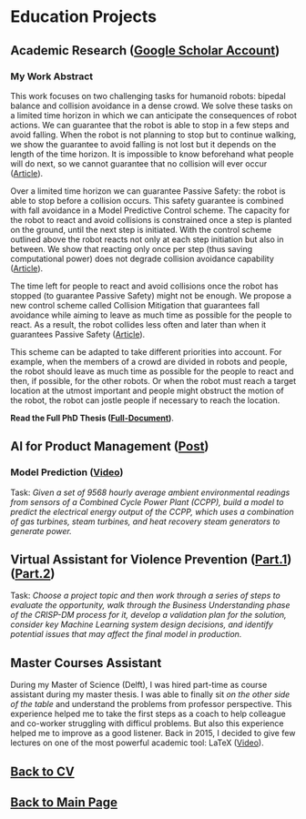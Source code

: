 # Education Projects

## Academic Research ([Google Scholar Account](https://scholar.google.fr/citations?user=V5lAMN4AAAAJ&hl=fr))

### My Work Abstract

This work focuses on two challenging tasks for humanoid robots: bipedal balance and collision
avoidance in a dense crowd. We solve these tasks on a limited time horizon in which we can
anticipate the consequences of robot actions.
We can guarantee that the robot is able to stop in a few steps and avoid falling. When
the robot is not planning to stop but to continue walking, we show the guarantee to avoid
falling is not lost but it depends on the length of the time horizon. It is impossible to know
beforehand what people will do next, so we cannot guarantee that no collision will ever occur ([Article](https://inria.hal.science/hal-01618881/file/ICHR17_0017_FI.pdf)).  

Over a limited time horizon we can guarantee Passive Safety: the robot is able to stop before
a collision occurs. This safety guarantee is combined with fall avoidance in a Model Predictive
Control scheme. The capacity for the robot to react and avoid collisions is constrained once
a step is planted on the ground, until the next step is initiated. With the control scheme
outlined above the robot reacts not only at each step initiation but also in between. We
show that reacting only once per step (thus saving computational power) does not degrade
collision avoidance capability ([Article](https://inria.hal.science/hal-02267426/document)).  

The time left for people to react and avoid collisions once the robot has stopped (to
guarantee Passive Safety) might not be enough. We propose a new control scheme called
Collision Mitigation that guarantees fall avoidance while aiming to leave as much time as
possible for the people to react. As a result, the robot collides less often and later than when
it guarantees Passive Safety ([Article](https://inria.hal.science/hal-04200354/file/2023_IROS_Ciocca_et_al_.pdf)).  

This scheme can be adapted to take different priorities into account. For example, when the members of a crowd are divided in robots and people, the robot should leave as much time as possible for the people to react and then, if possible, for the other robots. Or when the robot must reach a target location at the utmost important and people might obstruct the motion of the robot, the robot can jostle people if necessary
to reach the location.

**Read the Full PhD Thesis ([Full-Document](https://theses.hal.science/tel-03065088/file/CIOCCA_2020_archivage.pdf))**.

## AI for Product Management ([Post](https://www.linkedin.com/posts/matteociocca_virtual-assistant-for-violence-prevention-activity-7110728554371244032-jilg?utm_source=share&utm_medium=member_desktop&rcm=ACoAABN7odwBCTSkSQQbgUbxRNshm2Aiwhhjvqs))


### Model Prediction ([Video](https://www.youtube.com/watch?v=zTrsH-3jjGE))

Task: _Given a set of 9568 hourly average ambient environmental readings from sensors of a Combined Cycle Power Plant (CCPP), build a model to predict the electrical energy output of the CCPP, which uses a combination of gas turbines, steam turbines, and heat recovery steam generators to generate power._

## Virtual Assistant for Violence Prevention ([Part.1](https://www.youtube.com/watch?v=DRpccKmPCUQ)) ([Part.2](https://www.youtube.com/watch?v=ZZzr4xP3w8E))

Task: _Choose a project topic and then work through a series of steps to evaluate the opportunity, walk through the Business Understanding phase of the CRISP-DM process for it, develop a validation plan for the solution, consider key Machine Learning system design decisions, and identify potential issues that may affect the final model in production._


## Master Courses Assistant

During my Master of Science (Delft), I was hired part-time as course assistant during my master thesis. I was able to finally sit _on the other side of the table_ and understand the problems from professor perspective. This experience helped me to take the first steps as a coach to help colleague and co-worker struggling with difficul problems. But also this experience helped me to improve as a good listener. Back in 2015, I decided to give few lectures on one of the most powerful academic tool: LaTeX ([Video](https://www.youtube.com/watch?v=_pDUcLjUMNo)).

## [Back to CV](https://teoka.github.io/career/CV.html)
## [Back to Main Page](https://teoka.github.io)
